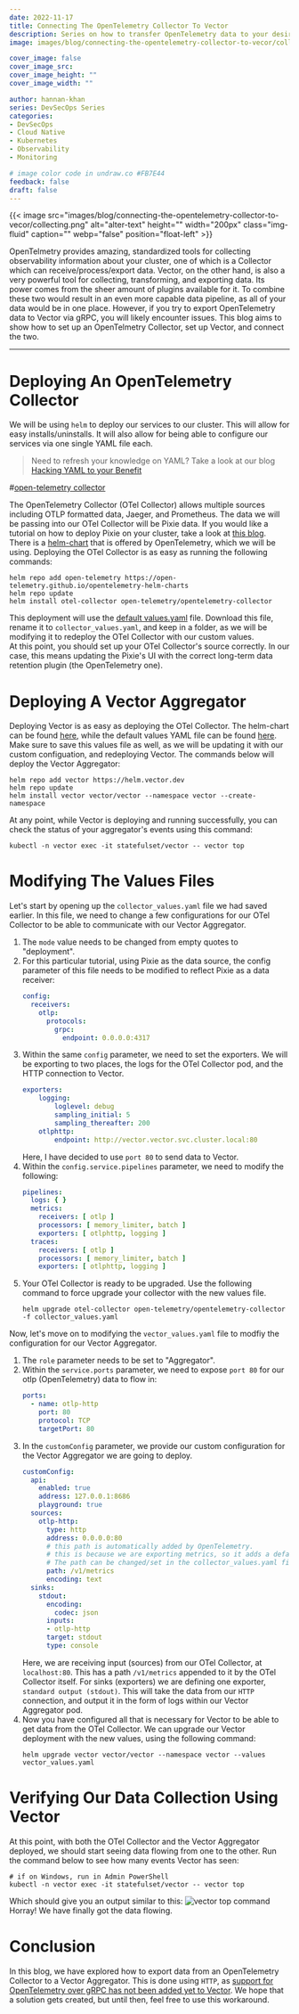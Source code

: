 ```yaml
---
date: 2022-11-17
title: Connecting The OpenTelemetry Collector To Vector
description: Series on how to transfer OpenTelemetry data to your desired Target using Vector.
image: images/blog/connecting-the-opentelemetry-collector-to-vecor/collecting.png

cover_image: false
cover_image_src: 
cover_image_height: ""
cover_image_width: ""

author: hannan-khan
series: DevSecOps Series
categories:
- DevSecOps
- Cloud Native
- Kubernetes
- Observability
- Monitoring

# image color code in undraw.co #FB7E44 
feedback: false
draft: false
---
```


{{< image src="images/blog/connecting-the-opentelemetry-collector-to-vecor/collecting.png" alt="alter-text" height="" width="200px" class="img-fluid" caption="" webp="false" position="float-left" >}}

OpenTelmetry provides amazing, standardized tools for collecting observability information about your cluster, one of which is a
Collector which can receive/process/export data. Vector, on the other hand, is also a very powerful tool for collecting, transforming,
and exporting data. Its power comes from the sheer amount of plugins available for it. To combine these two would result in an even
more capable data pipeline, as all of your data would be in one place. However, if you try to export OpenTelemetry data to Vector via
gRPC, you will likely encounter issues. This blog aims to show how to set up an OpenTelmetry Collector, set up Vector, and connect the two.  
________________
# Deploying An OpenTelemetry Collector
We will be using `helm`	to deploy our services to our cluster. This will allow for easy installs/uninstalls. It will also
allow for being able to configure our services via one single YAML file each.
> Need to refresh your knowledge on YAML? Take a look at our blog [Hacking YAML to your Benefit](http://intelops.ai/blog/hacking-yaml-to-your-benefit/)

#[open-telemetry collector](https://raw.github.com/open-telemetry/opentelemetry.io/main/iconography/Otel_Collector.svg "The Collector's receivers and exporters")

The OpenTelemetry Collector (OTel Collector) allows multiple sources including OTLP formatted data, Jaeger, and Prometheus. The data we will be passing into
our OTel Collector will be Pixie data. If you would like a tutorial on how to deploy Pixie on your cluster, take a look at [this blog](http://intelops.ai/blog/failed-pixie-deployment-on-civo-kubernetes/).  
There is a [helm-chart](https://github.com/open-telemetry/opentelemetry-helm-charts) that is offered by OpenTelemetry, which we will be using.
Deploying the OTel Collector is as easy as running the following commands:
```shell
helm repo add open-telemetry https://open-telemetry.github.io/opentelemetry-helm-charts
helm repo update
helm install otel-collector open-telemetry/opentelemetry-collector
```
This deployment will use the [default values.yaml](https://github.com/open-telemetry/opentelemetry-helm-charts/blob/main/charts/opentelemetry-collector/values.yaml) file.
Download this file, rename it to `collector_values.yaml`, and keep in a folder, as we will be modifying it to redeploy the OTel Collector with our custom values.  
At this point, you should set up your OTel Collector's source correctly. In our case, this means updating the Pixie's UI with the correct long-term data retention plugin (the OpenTelemetry one).
# Deploying A Vector Aggregator
Deploying Vector is as easy as deploying the OTel Collector. The helm-chart can be found [here](https://github.com/vectordotdev/helm-charts/tree/develop/charts/vector), while the default
values YAML file can be found [here](https://github.com/vectordotdev/helm-charts/blob/develop/charts/vector/values.yaml). Make sure to save this values file as well, as we will be updating it
with our custom configuation, and redeploying Vector. The commands below will deploy the Vector Aggregator:
```shell
helm repo add vector https://helm.vector.dev
helm repo update
helm install vector vector/vector --namespace vector --create-namespace
```
At any point, while Vector is deploying and running successfully, you can check the status of your aggregator's events using this command:
```shell
kubectl -n vector exec -it statefulset/vector -- vector top
```
# Modifying The Values Files
Let's start by opening up the `collector_values.yaml` file we had saved earlier. In this file, we need to change a few configurations for our OTel Collector to be able to communicate with our Vector
Aggregator.  
1. The `mode` value needs to be changed from empty quotes to "deployment".
2. For this particular tutorial, using Pixie as the data source, the config parameter of this file needs to be modified to reflect Pixie as a data receiver:
	```yaml
	config:
	  receivers:
		otlp:
		  protocols:
			grpc:
			  endpoint: 0.0.0.0:4317
	```
3. Within the same `config` parameter, we need to set the exporters. We will be exporting to two places, the logs for the OTel Collector pod, and the HTTP connection to Vector.
	```yaml
	exporters:
		logging:
			loglevel: debug
			sampling_initial: 5
			sampling_thereafter: 200
		otlphttp:
			endpoint: http://vector.vector.svc.cluster.local:80
	```
	Here, I have decided to use `port 80` to send data to Vector.
4. Within the `config.service.pipelines` parameter, we need to modify the following:
	```yaml
    pipelines:
      logs: { }
      metrics:
        receivers: [ otlp ]
        processors: [ memory_limiter, batch ]
        exporters: [ otlphttp, logging ]
      traces:
        receivers: [ otlp ]
        processors: [ memory_limiter, batch ]
        exporters: [ otlphttp, logging ]
	```
5. Your OTel Collector is ready to be upgraded. Use the following command to force upgrade your collector with the new values file.
	```shell
	helm upgrade otel-collector open-telemetry/opentelemetry-collector -f collector_values.yaml
	```
Now, let's move on to modifying the `vector_values.yaml` file to modfiy the configuration for our Vector Aggregator.
1. The `role` parameter needs to be set to "Aggregator".
2. Within the `service.ports` parameter, we need to expose `port 80` for our otlp (OpenTelemetry) data to flow in:
	```yaml
	ports:
	  - name: otlp-http
	    port: 80
	    protocol: TCP
	    targetPort: 80
	```
3. In the `customConfig` parameter,  we provide our custom configuration for the Vector Aggregator we are going to deploy.
	```yaml
	customConfig:
	  api:
		enabled: true
		address: 127.0.0.1:8686
		playground: true
	  sources:
		otlp-http:
		  type: http
		  address: 0.0.0.0:80
		  # this path is automatically added by OpenTelemetry.
		  # this is because we are exporting metrics, so it adds a default path.
		  # The path can be changed/set in the collector_values.yaml file.
		  path: /v1/metrics
		  encoding: text
	  sinks:
		stdout:
		  encoding:
			codec: json
		  inputs:
		  - otlp-http
		  target: stdout
		  type: console
	```
	Here, we are receiving input (sources) from our OTel Collector, at `localhost:80`. This has a path `/v1/metrics` appended to it by the OTel Collector itself.
	For sinks (exporters) we are defining one exporter, `standard output (stdout)`. This will take the data from our `HTTP` connection, and output it in the form of logs within our Vector Aggregator pod.
4. Now you have configured all that is necessary for Vector to be able to get data from the OTel Collector. We can upgrade our Vector deployment with the new values, using the following command:
	```shell
	helm upgrade vector vector/vector --namespace vector --values vector_values.yaml
	```
# Verifying Our Data Collection Using Vector
At this point, with both the OTel Collector and the Vector Aggregator deployed, we should start seeing data flowing from one to the other. Run the command below to see how many events Vector has seen:
```shell
# if on Windows, run in Admin PowerShell
kubectl -n vector exec -it statefulset/vector -- vector top
```
Which should give you an output similar to this:
![vector top command](images/vector_events.jpg)
Horray! We have finally got the data flowing.
# Conclusion
In this blog, we have explored how to export data from an OpenTelemetry Collector to a Vector Aggregator. This is done using `HTTP`, as [support for OpenTelemetry over gRPC has not been added yet to Vector](https://github.com/vectordotdev/vector/issues/1444).
We hope that a solution gets created, but until then, feel free to use this workaround.